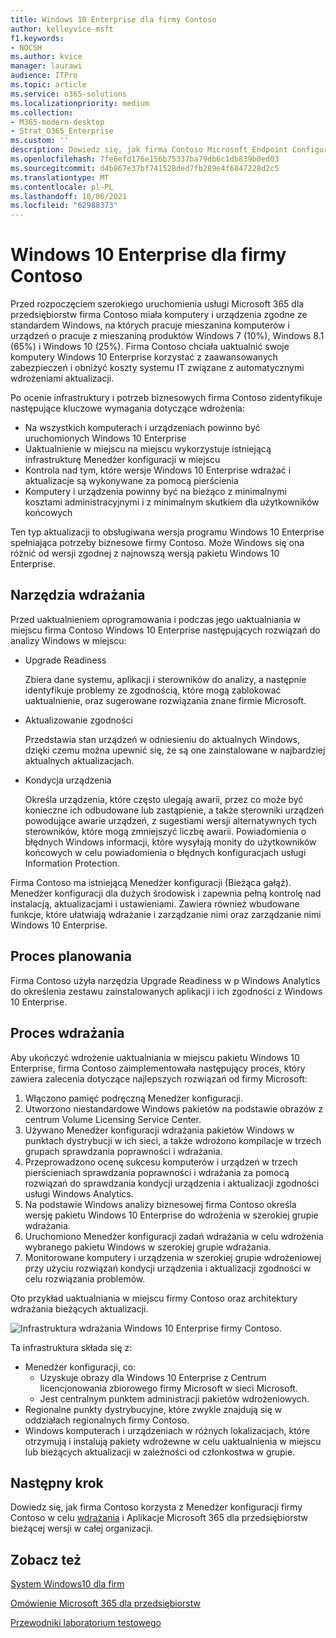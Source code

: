 ```yaml
---
title: Windows 10 Enterprise dla firmy Contoso
author: kelleyvice-msft
f1.keywords:
- NOCSH
ms.author: kvice
manager: laurawi
audience: ITPro
ms.topic: article
ms.service: o365-solutions
ms.localizationpriority: medium
ms.collection:
- M365-modern-desktop
- Strat_O365_Enterprise
ms.custom: ''
description: Dowiedz się, jak firma Contoso Microsoft Endpoint Configuration Manager do wdrażania uaktualnień w miejscu dla Windows 10 Enterprise.
ms.openlocfilehash: 7fe6efd176e156b75337ba79db6c1db839b0ed03
ms.sourcegitcommit: d4b867e37bf741528ded7fb289e4f6847228d2c5
ms.translationtype: MT
ms.contentlocale: pl-PL
ms.lasthandoff: 10/06/2021
ms.locfileid: "62988373"
---
```

# <a name="windows-10-enterprise-deployment-for-contoso"></a>Windows 10 Enterprise dla firmy Contoso

Przed rozpoczęciem szerokiego uruchomienia usługi Microsoft 365 dla przedsiębiorstw firma Contoso miała komputery i urządzenia zgodne ze standardem Windows, na których pracuje mieszanina komputerów i urządzeń o pracuje z mieszaniną produktów Windows 7 (10%), Windows 8.1 (65%) i Windows 10 (25%). Firma Contoso chciała uaktualnić swoje komputery Windows 10 Enterprise korzystać z zaawansowanych zabezpieczeń i obniżyć koszty systemu IT związane z automatycznymi wdrożeniami aktualizacji. 

Po ocenie infrastruktury i potrzeb biznesowych firma Contoso zidentyfikuje następujące kluczowe wymagania dotyczące wdrożenia:

- Na wszystkich komputerach i urządzeniach powinno być uruchomionych Windows 10 Enterprise
- Uaktualnienie w miejscu na miejscu wykorzystuje istniejącą infrastrukturę Menedżer konfiguracji w miejscu
- Kontrola nad tym, które wersje Windows 10 Enterprise wdrażać i aktualizacje są wykonywane za pomocą pierścienia
- Komputery i urządzenia powinny być na bieżąco z minimalnymi kosztami administracyjnymi i z minimalnym skutkiem dla użytkowników końcowych

Ten typ aktualizacji to obsługiwana wersja programu Windows 10 Enterprise spełniająca potrzeby biznesowe firmy Contoso. Może Windows się ona różnić od wersji zgodnej z najnowszą wersją pakietu Windows 10 Enterprise.

## <a name="deployment-tools"></a>Narzędzia wdrażania

Przed uaktualnieniem oprogramowania i podczas jego uaktualniania w miejscu firma Contoso Windows 10 Enterprise następujących rozwiązań do analizy Windows w miejscu:

- Upgrade Readiness  

  Zbiera dane systemu, aplikacji i sterowników do analizy, a następnie identyfikuje problemy ze zgodnością, które mogą zablokować uaktualnienie, oraz sugerowane rozwiązania znane firmie Microsoft.

- Aktualizowanie zgodności  

  Przedstawia stan urządzeń w odniesieniu do aktualnych Windows, dzięki czemu można upewnić się, że są one zainstalowane w najbardziej aktualnych aktualizacjach.

- Kondycja urządzenia  

  Określa urządzenia, które często ulegają awarii, przez co może być konieczne ich odbudowane lub zastąpienie, a także sterowniki urządzeń powodujące awarie urządzeń, z sugestiami wersji alternatywnych tych sterowników, które mogą zmniejszyć liczbę awarii. Powiadomienia o błędnych Windows informacji, które wysyłają monity do użytkowników końcowych w celu powiadomienia o błędnych konfiguracjach usługi Information Protection.
 
Firma Contoso ma istniejącą Menedżer konfiguracji (Bieżąca gałąź). Menedżer konfiguracji dla dużych środowisk i zapewnia pełną kontrolę nad instalacją, aktualizacjami i ustawieniami. Zawiera również wbudowane funkcje, które ułatwiają wdrażanie i zarządzanie nimi oraz zarządzanie nimi Windows 10 Enterprise.

## <a name="planning-process"></a>Proces planowania

Firma Contoso użyła narzędzia Upgrade Readiness w p Windows Analytics do określenia zestawu zainstalowanych aplikacji i ich zgodności z Windows 10 Enterprise.

## <a name="deployment-process"></a>Proces wdrażania

Aby ukończyć wdrożenie uaktualniania w miejscu pakietu Windows 10 Enterprise, firma Contoso zaimplementowała następujący proces, który zawiera zalecenia dotyczące najlepszych rozwiązań od firmy Microsoft:

1. Włączono pamięć podręczną Menedżer konfiguracji.
2. Utworzono niestandardowe Windows pakietów na podstawie obrazów z centrum Volume Licensing Service Center.
3. Używano Menedżer konfiguracji wdrażania pakietów Windows w punktach dystrybucji w ich sieci, a także wdrożono kompilacje w trzech grupach sprawdzania poprawności i wdrażania.
4. Przeprowadzono ocenę sukcesu komputerów i urządzeń w trzech pierścieniach sprawdzania poprawności i wdrażania za pomocą rozwiązań do sprawdzania kondycji urządzenia i aktualizacji zgodności usługi Windows Analytics.
5. Na podstawie Windows analizy biznesowej firma Contoso określa wersję pakietu Windows 10 Enterprise do wdrożenia w szerokiej grupie wdrażania.
6. Uruchomiono Menedżer konfiguracji zadań wdrażania w celu wdrożenia wybranego pakietu Windows w szerokiej grupie wdrażania.
7. Monitorowane komputery i urządzenia w szerokiej grupie wdrożeniowej przy użyciu rozwiązań kondycji urządzenia i aktualizacji zgodności w celu rozwiązania problemów.

Oto przykład uaktualniania w miejscu firmy Contoso oraz architektury wdrażania bieżących aktualizacji.

![Infrastruktura wdrażania Windows 10 Enterprise firmy Contoso.](../media/contoso-win10/contoso-win10-fig1.png)

Ta infrastruktura składa się z:

- Menedżer konfiguracji, co:
  - Uzyskuje obrazy dla Windows 10 Enterprise z Centrum licencjonowania zbiorowego firmy Microsoft w sieci Microsoft.
  - Jest centralnym punktem administracji pakietów wdrożeniowych.
- Regionalne punkty dystrybucyjne, które zwykle znajdują się w oddziałach regionalnych firmy Contoso.
- Windows komputerach i urządzeniach w różnych lokalizacjach, które otrzymują i instalują pakiety wdrożewne w celu uaktualnienia w miejscu lub bieżących aktualizacji w zależności od członkostwa w grupie.

## <a name="next-step"></a>Następny krok

Dowiedz się, jak firma Contoso korzysta z Menedżer konfiguracji firmy Contoso w celu [wdrażania](contoso-o365pp.md) i Aplikacje Microsoft 365 dla przedsiębiorstw bieżącej wersji w całej organizacji. 

## <a name="see-also"></a>Zobacz też

[System Windows10 dla firm](/windows/deployment/)

[Omówienie Microsoft 365 dla przedsiębiorstw](microsoft-365-overview.md)

[Przewodniki laboratorium testowego](m365-enterprise-test-lab-guides.md)